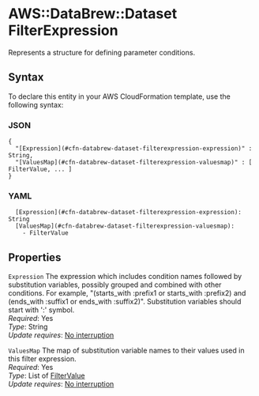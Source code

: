 # AWS::DataBrew::Dataset FilterExpression<a name="aws-properties-databrew-dataset-filterexpression"></a>

Represents a structure for defining parameter conditions\.

## Syntax<a name="aws-properties-databrew-dataset-filterexpression-syntax"></a>

To declare this entity in your AWS CloudFormation template, use the following syntax:

### JSON<a name="aws-properties-databrew-dataset-filterexpression-syntax.json"></a>

```
{
  "[Expression](#cfn-databrew-dataset-filterexpression-expression)" : String,
  "[ValuesMap](#cfn-databrew-dataset-filterexpression-valuesmap)" : [ FilterValue, ... ]
}
```

### YAML<a name="aws-properties-databrew-dataset-filterexpression-syntax.yaml"></a>

```
  [Expression](#cfn-databrew-dataset-filterexpression-expression): String
  [ValuesMap](#cfn-databrew-dataset-filterexpression-valuesmap): 
    - FilterValue
```

## Properties<a name="aws-properties-databrew-dataset-filterexpression-properties"></a>

`Expression`  <a name="cfn-databrew-dataset-filterexpression-expression"></a>
The expression which includes condition names followed by substitution variables, possibly grouped and combined with other conditions\. For example, "\(starts\_with :prefix1 or starts\_with :prefix2\) and \(ends\_with :suffix1 or ends\_with :suffix2\)"\. Substitution variables should start with ':' symbol\.  
*Required*: Yes  
*Type*: String  
*Update requires*: [No interruption](https://docs.aws.amazon.com/AWSCloudFormation/latest/UserGuide/using-cfn-updating-stacks-update-behaviors.html#update-no-interrupt)

`ValuesMap`  <a name="cfn-databrew-dataset-filterexpression-valuesmap"></a>
The map of substitution variable names to their values used in this filter expression\.  
*Required*: Yes  
*Type*: List of [FilterValue](aws-properties-databrew-dataset-filtervalue.md)  
*Update requires*: [No interruption](https://docs.aws.amazon.com/AWSCloudFormation/latest/UserGuide/using-cfn-updating-stacks-update-behaviors.html#update-no-interrupt)